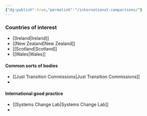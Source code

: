 ```yaml
---
{"dg-publish":true,"permalink":"/international-comparisons/"}
---
```



### Countries of interest
- [[Ireland\|Ireland]]
- [[New Zealand\|New Zealand]]
- [[Scotland\|Scotland]]
- [[Wales\|Wales]]

#### Common sorts of bodies
- [[Just Transition Commissions\|Just Transition Commissions]]
-

#### International good practice
- [[Systems Change Lab\|Systems Change Lab]]
- 